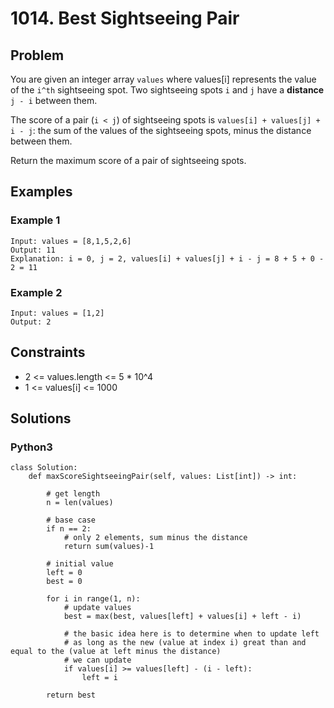 # 1014. Best Sightseeing Pair

## Problem

You are given an integer array `values` where values[i] represents the value of the `i^th` sightseeing spot. Two sightseeing spots `i` and `j` have a **distance** `j - i` between them.

The score of a pair (`i < j`) of sightseeing spots is `values[i] + values[j] + i - j`: the sum of the values of the sightseeing spots, minus the distance between them.

Return the maximum score of a pair of sightseeing spots.

## Examples

### Example 1

```
Input: values = [8,1,5,2,6]
Output: 11
Explanation: i = 0, j = 2, values[i] + values[j] + i - j = 8 + 5 + 0 - 2 = 11
```

### Example 2

```
Input: values = [1,2]
Output: 2
```

## Constraints

* 2 <= values.length <= 5 * 10^4
* 1 <= values[i] <= 1000

## Solutions

### Python3

```
class Solution:
    def maxScoreSightseeingPair(self, values: List[int]) -> int:
        
        # get length
        n = len(values)
        
        # base case
        if n == 2:
            # only 2 elements, sum minus the distance
            return sum(values)-1
        
        # initial value
        left = 0
        best = 0
        
        for i in range(1, n):
            # update values
            best = max(best, values[left] + values[i] + left - i)
            
            # the basic idea here is to determine when to update left
            # as long as the new (value at index i) great than and equal to the (value at left minus the distance)
            # we can update
            if values[i] >= values[left] - (i - left):
                left = i
        
        return best
```
